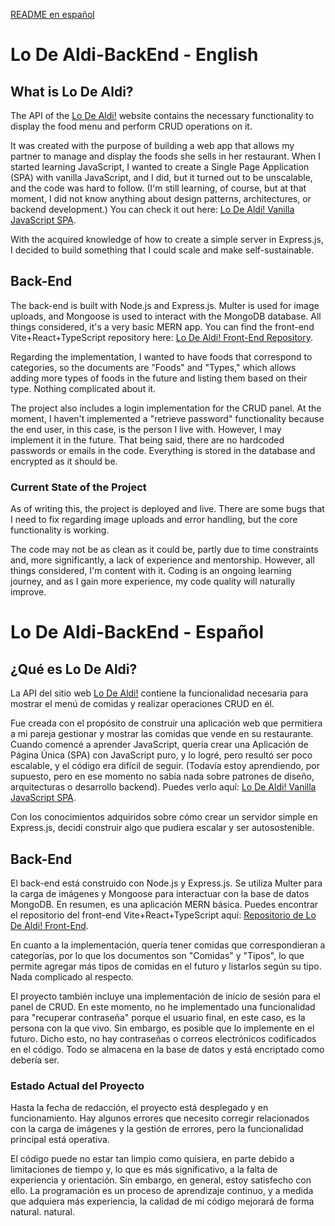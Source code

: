 [README en español](#lo-de-aldi-backend---español)
# Lo De Aldi-BackEnd - English

## What is Lo De Aldi?

The API of the [Lo De Aldi!](https://lodealdi.com.ar/) website contains the necessary functionality to display the food menu and perform CRUD operations on it.

It was created with the purpose of building a web app that allows my partner to manage and display the foods she sells in her restaurant. When I started learning JavaScript, I wanted to create a Single Page Application (SPA) with vanilla JavaScript, and I did, but it turned out to be unscalable, and the code was hard to follow. (I'm still learning, of course, but at that moment, I did not know anything about design patterns, architectures, or backend development.) You can check it out here: [Lo De Aldi! Vanilla JavaScript SPA](https://scintillating-yeot-d720f3.netlify.app/).

With the acquired knowledge of how to create a simple server in Express.js, I decided to build something that I could scale and make self-sustainable.

## Back-End

The back-end is built with Node.js and Express.js. Multer is used for image uploads, and Mongoose is used to interact with the MongoDB database. All things considered, it's a very basic MERN app. You can find the front-end Vite+React+TypeScript repository here: [Lo De Aldi! Front-End Repository](https://github.com/Lucas1933/LoDeAldi-FrontEnd).

Regarding the implementation, I wanted to have foods that correspond to categories, so the documents are "Foods" and "Types," which allows adding more types of foods in the future and listing them based on their type. Nothing complicated about it.

The project also includes a login implementation for the CRUD panel. At the moment, I haven't implemented a "retrieve password" functionality because the end user, in this case, is the person I live with. However, I may implement it in the future. That being said, there are no hardcoded passwords or emails in the code. Everything is stored in the database and encrypted as it should be.

### Current State of the Project

As of writing this, the project is deployed and live. There are some bugs that I need to fix regarding image uploads and error handling, but the core functionality is working.

The code may not be as clean as it could be, partly due to time constraints and, more significantly, a lack of experience and mentorship. However, all things considered, I'm content with it. Coding is an ongoing learning journey, and as I gain more experience, my code quality will naturally improve.

# Lo De Aldi-BackEnd - Español

## ¿Qué es Lo De Aldi?

La API del sitio web [Lo De Aldi!](https://lodealdi.com.ar/) contiene la funcionalidad necesaria para mostrar el menú de comidas y realizar operaciones CRUD en él.

Fue creada con el propósito de construir una aplicación web que permitiera a mi pareja gestionar y mostrar las comidas que vende en su restaurante. Cuando comencé a aprender JavaScript, quería crear una Aplicación de Página Única (SPA) con JavaScript puro, y lo logré, pero resultó ser poco escalable, y el código era difícil de seguir. (Todavía estoy aprendiendo, por supuesto, pero en ese momento no sabía nada sobre patrones de diseño, arquitecturas o desarrollo backend). Puedes verlo aquí: [Lo De Aldi! Vanilla JavaScript SPA](https://scintillating-yeot-d720f3.netlify.app/).

Con los conocimientos adquiridos sobre cómo crear un servidor simple en Express.js, decidí construir algo que pudiera escalar y ser autosostenible.

## Back-End

El back-end está construido con Node.js y Express.js. Se utiliza Multer para la carga de imágenes y Mongoose para interactuar con la base de datos MongoDB. En resumen, es una aplicación MERN básica. Puedes encontrar el repositorio del front-end Vite+React+TypeScript aquí: [Repositorio de Lo De Aldi! Front-End](https://github.com/Lucas1933/LoDeAldi-FrontEnd).

En cuanto a la implementación, quería tener comidas que correspondieran a categorías, por lo que los documentos son "Comidas" y "Tipos", lo que permite agregar más tipos de comidas en el futuro y listarlos según su tipo. Nada complicado al respecto.

El proyecto también incluye una implementación de inicio de sesión para el panel de CRUD. En este momento, no he implementado una funcionalidad para "recuperar contraseña" porque el usuario final, en este caso, es la persona con la que vivo. Sin embargo, es posible que lo implemente en el futuro. Dicho esto, no hay contraseñas o correos electrónicos codificados en el código. Todo se almacena en la base de datos y está encriptado como debería ser.

### Estado Actual del Proyecto

Hasta la fecha de redacción, el proyecto está desplegado y en funcionamiento. Hay algunos errores que necesito corregir relacionados con la carga de imágenes y la gestión de errores, pero la funcionalidad principal está operativa.

El código puede no estar tan limpio como quisiera, en parte debido a limitaciones de tiempo y, lo que es más significativo, a la falta de experiencia y orientación. Sin embargo, en general, estoy satisfecho con ello. La programación es un proceso de aprendizaje continuo, y a medida que adquiera más experiencia, la calidad de mi código mejorará de forma natural. natural.
